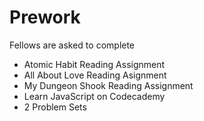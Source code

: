 # Prework

Fellows are asked to complete
* Atomic Habit Reading Assignment
* All About Love Reading Asignment
* My Dungeon Shook Reading Assignment
* Learn JavaScript on Codecademy
* 2 Problem Sets